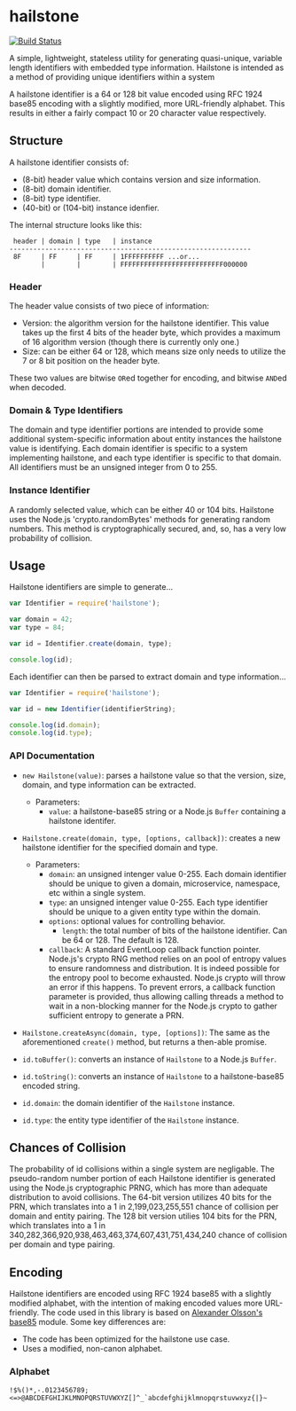 # hailstone

[![Build Status](https://secure.travis-ci.org/dsfields/hailstone.svg)](https://travis-ci.org/dsfields/hailstone)

A simple, lightweight, stateless utility for generating quasi-unique, variable length identifiers with embedded type information.  Hailstone is intended as a method of providing unique identifiers within a system

A hailstone identifier is a 64 or 128 bit value encoded using RFC 1924 base85 encoding with a slightly modified, more URL-friendly alphabet.  This results in either a fairly compact 10 or 20 character value respectively.

## Structure
A hailstone identifier consists of:

* (8-bit) header value which contains version and size information.
* (8-bit) domain identifier.
* (8-bit) type identifier.
* (40-bit) or (104-bit) instance idenfier.

The internal structure looks like this:

```
 header | domain | type   | instance
-------------------------------------------------------------
 8F     | FF     | FF     | 1FFFFFFFFFF ...or...
        |        |        | FFFFFFFFFFFFFFFFFFFFFFFFFF000000
```

### Header
The header value consists of two piece of information:

* Version: the algorithm version for the hailstone identifier.  This value takes up the first 4 bits of the header byte, which provides a maximum of 16 algorithm version (though there is currently only one.)
* Size: can be either 64 or 128, which means size only needs to utilize the 7 or 8 bit position on the header byte.

These two values are bitwise `OR`ed together for encoding, and bitwise `AND`ed when decoded.

### Domain & Type Identifiers
The domain and type identifier portions are intended to provide some additional system-specific information about entity instances the hailstone value is identifying.  Each domain identifier is specific to a system implementing hailstone, and each type identifier is specific to that domain.  All identifiers must be an unsigned integer from 0 to 255.

### Instance Identifier
A randomly selected value, which can be either 40 or 104 bits.  Hailstone uses the Node.js 'crypto.randomBytes' methods for generating random numbers.  This method is cryptographically secured, and, so, has a very low probability of collision.

## Usage
Hailstone identifiers are simple to generate...

```js
var Identifier = require('hailstone');

var domain = 42;
var type = 84;

var id = Identifier.create(domain, type);

console.log(id);
```

Each identifier can then be parsed to extract domain and type information...

```js
var Identifier = require('hailstone');

var id = new Identifier(identifierString);

console.log(id.domain);
console.log(id.type);
```

### API Documentation
* `new Hailstone(value)`: parses a hailstone value so that the version, size, domain, and type information can be extracted.
  * Parameters:
    * `value`: a hailstone-base85 string or a Node.js `Buffer` containing a hailstone identifer.

* `Hailstone.create(domain, type, [options, callback])`: creates a new hailstone identifier for the specified domain and type.
  * Parameters:
    * `domain`: an unsigned intenger value 0-255.  Each domain identifier should be unique to given a domain, microservice, namespace, etc within a single system.
    * `type`: an unsigned intenger value 0-255.  Each type identifier should be unique to a given entity type within the domain.
    * `options`: optional values for controlling behavior.
      * `length`: the total number of bits of the hailstone identifier.  Can be 64 or 128.  The default is 128.
    * `callback`: A standard EventLoop callback function pointer.  Node.js's crypto RNG method relies on an pool of entropy values to ensure randomness and distribution. It is indeed possible for the entropy pool to become exhausted.  Node.js crypto will throw an error if this happens. To prevent errors, a callback function parameter is provided, thus allowing calling threads a method to wait in a non-blocking manner for the Node.js crypto to gather sufficient entropy to generate a PRN.

* `Hailstone.createAsync(domain, type, [options])`: The same as the aforementioned `create()` method, but returns a then-able promise.

* `id.toBuffer()`: converts an instance of `Hailstone` to a Node.js `Buffer`.

* `id.toString()`: converts an instance of `Hailstone` to a hailstone-base85 encoded string.

* `id.domain`: the domain identifier of the `Hailstone` instance.

* `id.type`: the entity type identifier of the `Hailstone` instance.

## Chances of Collision
The probability of id collisions within a single system are negligable.  The pseudo-random number portion of each Hailstone identifier is generated using the Node.js cryptographic PRNG, which has more than adequate distribution to avoid collisions.  The 64-bit version utilizes 40 bits for the PRN, which translates into a 1 in 2,199,023,255,551 chance of collision per domain and entity pairing.  The 128 bit version utilies 104 bits for the PRN, which translates into a 1 in 340,282,366,920,938,463,463,374,607,431,751,434,240 chance of collision per domain and type pairing.

## Encoding
Hailstone identifiers are encoded using RFC 1924 base85 with a slightly modified alphabet, with the intention of making encoded values more URL-friendly.  The code used in this library is based on [Alexander Olsson's](https://github.com/noseglid) [base85](https://github.com/noseglid/base85) module.  Some key differences are:

* The code has been optimized for the hailstone use case.
* Uses a modified, non-canon alphabet.

### Alphabet
```
!$%()*,-.0123456789;<=>@ABCDEFGHIJKLMNOPQRSTUVWXYZ[]^_`abcdefghijklmnopqrstuvwxyz{|}~
```